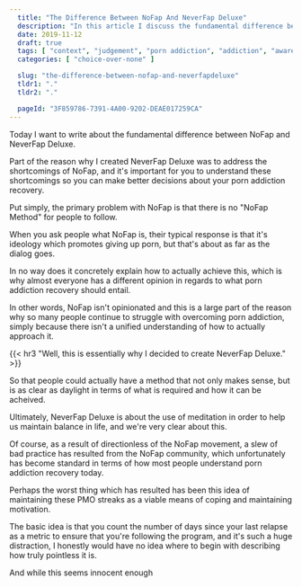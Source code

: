 ```yaml
---
  title: "The Difference Between NoFap And NeverFap Deluxe"
  description: "In this article I discuss the fundamental difference between NoFap and NeverFap Deluxe as porn recovery ideologies."
  date: 2019-11-12
  draft: true
  tags: [ "context", "judgement", "porn addiction", "addiction", "awareness", "awareness exercises", "perspective", "nofap", "neverfap", "neverfap deluxe" ]
  categories: [ "choice-over-none" ]

  slug: "the-difference-between-nofap-and-neverfapdeluxe"
  tldr1: "."
  tldr2: "."

  pageId: "3F859786-7391-4A00-9202-DEAE017259CA"
---
```


Today I want to write about the fundamental difference between NoFap and NeverFap Deluxe.

Part of the reason why I created NeverFap Deluxe was to address the shortcomings of NoFap, and it's important for you to understand these shortcomings so you can make better decisions about your porn addiction recovery.

Put simply, the primary problem with NoFap is that there is no "NoFap Method" for people to follow. 

When you ask people what NoFap is, their typical response is that it's ideology which promotes giving up porn, but that's about as far as the dialog goes. 

In no way does it concretely explain how to actually achieve this, which is why almost everyone has a different opinion in regards to what porn addiction recovery should entail.

In other words, NoFap isn't opinionated and this is a large part of the reason why so many people continue to struggle with overcoming porn addiction, simply because there isn't a unified understanding of how to actually approach it.


{{< hr3 "Well, this is essentially why I decided to create NeverFap Deluxe." >}}


So that people could actually have a method that not only makes sense, but is as clear as daylight in terms of what is required and how it can be acheived.

Ultimately, NeverFap Deluxe is about the use of meditation in order to help us maintain balance in life, and we're very clear about this. 

Of course, as a result of directionless of the NoFap movement, a slew of bad practice has resulted from the NoFap community, which unfortunately has become standard in terms of how most people understand porn addiction recovery today.

Perhaps the worst thing which has resulted has been this idea of maintaining these PMO streaks as a viable means of coping and maintaining motivation.

The basic idea is that you count the number of days since your last relapse as a metric to ensure that you're following the program, and it's such a huge distraction, I honestly would have no idea where to begin with describing how truly pointless it is.

And while this seems innocent enough

